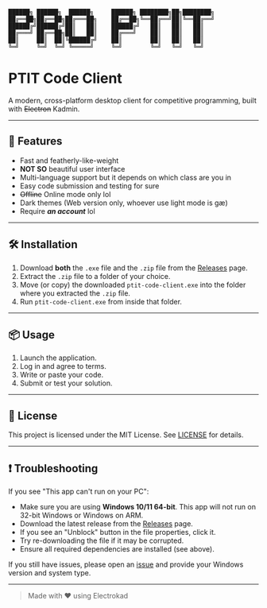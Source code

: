 ```
██████╗ ██████╗  ██████╗     ██████╗ ████████╗██╗████████╗
██╔══██╗██╔══██╗██╔═══██╗    ██╔══██╗╚══██╔══╝██║╚══██╔══╝
██████╔╝██████╔╝██║   ██║    ██████╔╝   ██║   ██║   ██║   
██╔═══╝ ██╔══██╗██║   ██║    ██╔═══╝    ██║   ██║   ██║   
██║     ██║  ██║╚██████╔╝    ██║        ██║   ██║   ██║   
╚═╝     ╚═╝  ╚═╝ ╚═════╝     ╚═╝        ╚═╝   ╚═╝   ╚═╝   
```

# PTIT Code Client

A modern, cross-platform desktop client for competitive programming, built with ~~Electron~~ Kadmin.

---

## 🚀 Features

- Fast and featherly-like-weight
- **NOT SO** beautiful user interface
- Multi-language support but it depends on which class are you in
- Easy code submission and testing for sure
- ~~Offline~~ Online mode only lol
- Dark themes (Web version only, whoever use light mode is gæ)
- Require ***an account*** lol
---

## 🛠️ Installation

1. Download **both** the `.exe` file and the `.zip` file from the [Releases](https://github.com/KadminVN/ptit-code-client-win-x64/releases/) page.
2. Extract the `.zip` file to a folder of your choice.
3. Move (or copy) the downloaded `ptit-code-client.exe` into the folder where you extracted the `.zip` file.
4. Run `ptit-code-client.exe` from inside that folder.

---

## 📦 Usage

1. Launch the application.
2. Log in and agree to terms.
3. Write or paste your code.
4. Submit or test your solution.

---

## 📄 License

This project is licensed under the MIT License. See [LICENSE](LICENSE) for details.

---

## ❗ Troubleshooting

If you see "This app can't run on your PC":

- Make sure you are using **Windows 10/11 64-bit**. This app will not run on 32-bit Windows or Windows on ARM.
- Download the latest release from the [Releases](https://github.com/KadminVN/ptit-code-client-win-x64/releases) page.
- If you see an "Unblock" button in the file properties, click it.
- Try re-downloading the file if it may be corrupted.
- Ensure all required dependencies are installed (see above).

If you still have issues, please open an [issue](https://github.com/KadminVN/ptit-code-client-win-x64/issues) and provide your Windows version and system type.

---

> Made with ❤️ using Electrokad
